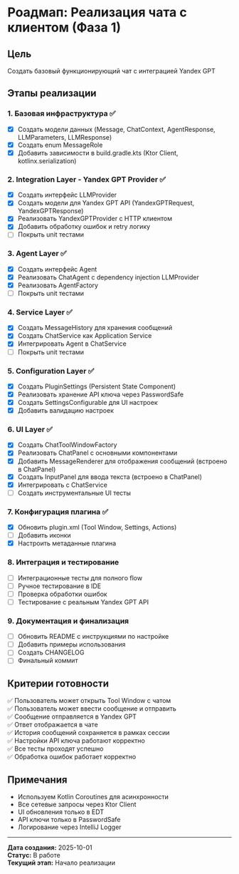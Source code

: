 # Роадмап: Реализация чата с клиентом (Фаза 1)

## Цель
Создать базовый функционирующий чат с интеграцией Yandex GPT

## Этапы реализации

### 1. Базовая инфраструктура ✅
- [x] Создать модели данных (Message, ChatContext, AgentResponse, LLMParameters, LLMResponse)
- [x] Создать enum MessageRole
- [x] Добавить зависимости в build.gradle.kts (Ktor Client, kotlinx.serialization)

### 2. Integration Layer - Yandex GPT Provider ✅
- [x] Создать интерфейс LLMProvider
- [x] Создать модели для Yandex GPT API (YandexGPTRequest, YandexGPTResponse)
- [x] Реализовать YandexGPTProvider с HTTP клиентом
- [x] Добавить обработку ошибок и retry логику
- [ ] Покрыть unit тестами

### 3. Agent Layer ✅
- [x] Создать интерфейс Agent
- [x] Реализовать ChatAgent с dependency injection LLMProvider
- [x] Реализовать AgentFactory
- [ ] Покрыть unit тестами

### 4. Service Layer ✅
- [x] Создать MessageHistory для хранения сообщений
- [x] Создать ChatService как Application Service
- [x] Интегрировать Agent в ChatService
- [ ] Покрыть unit тестами

### 5. Configuration Layer ✅
- [x] Создать PluginSettings (Persistent State Component)
- [x] Реализовать хранение API ключа через PasswordSafe
- [x] Создать SettingsConfigurable для UI настроек
- [x] Добавить валидацию настроек

### 6. UI Layer ✅
- [x] Создать ChatToolWindowFactory
- [x] Реализовать ChatPanel с основными компонентами
- [x] Добавить MessageRenderer для отображения сообщений (встроено в ChatPanel)
- [x] Создать InputPanel для ввода текста (встроено в ChatPanel)
- [x] Интегрировать с ChatService
- [ ] Создать инструментальные UI тесты

### 7. Конфигурация плагина ✅
- [x] Обновить plugin.xml (Tool Window, Settings, Actions)
- [ ] Добавить иконки
- [x] Настроить метаданные плагина

### 8. Интеграция и тестирование
- [ ] Интеграционные тесты для полного flow
- [ ] Ручное тестирование в IDE
- [ ] Проверка обработки ошибок
- [ ] Тестирование с реальным Yandex GPT API

### 9. Документация и финализация
- [ ] Обновить README с инструкциями по настройке
- [ ] Добавить примеры использования
- [ ] Создать CHANGELOG
- [ ] Финальный коммит

## Критерии готовности

✅ Пользователь может открыть Tool Window с чатом  
✅ Пользователь может ввести сообщение и отправить  
✅ Сообщение отправляется в Yandex GPT  
✅ Ответ отображается в чате  
✅ История сообщений сохраняется в рамках сессии  
✅ Настройки API ключа работают корректно  
✅ Все тесты проходят успешно  
✅ Обработка ошибок работает корректно

## Примечания

- Используем Kotlin Coroutines для асинхронности
- Все сетевые запросы через Ktor Client
- UI обновления только в EDT
- API ключи только в PasswordSafe
- Логирование через IntelliJ Logger

---

**Дата создания:** 2025-10-01  
**Статус:** В работе  
**Текущий этап:** Начало реализации
